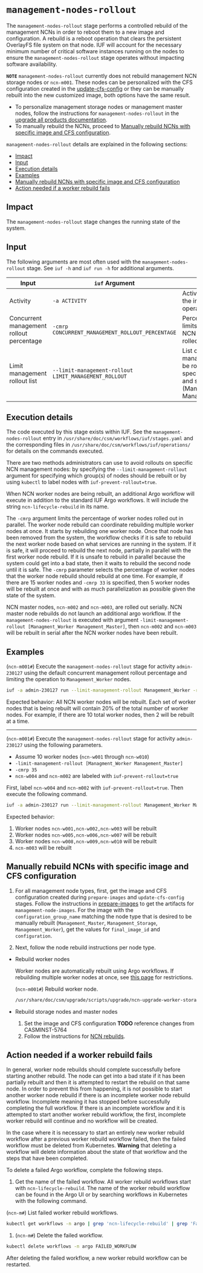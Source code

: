 # `management-nodes-rollout`

The `management-nodes-rollout` stage performs a controlled rebuild of the management NCNs in order to reboot them to a new image and configuration. A rebuild is a reboot operation that clears the persistent OverlayFS file system on
that node. IUF will account for the necessary minimum number of critical software instances running on the nodes to ensure the `management-nodes-rollout` stage operates without impacting software availability.

**`NOTE`** `management-nodes-rollout` currently does not rebuild management NCN storage nodes or `ncn-m001`.
These nodes can be personalized with the CFS configuration created in the [update-cfs-config](update_cfs_config.md) or they can be manually rebuilt into the new customized image, both options have the same result.

- To personalize management storage nodes or management master nodes, follow the instructions for `management-nodes-rollout` in the [upgrade all products documentation](../workflows/upgrade_all_products.md#652-ncn-master-nodes).
- To manually rebuild the NCNs, proceed to [Manually rebuild NCNs with specific image and CFS configuration](#manually-rebuild-ncns-with-specific-image-and-cfs-configuration).

`management-nodes-rollout` details are explained in the following sections:

- [Impact](#impact)
- [Input](#input)
- [Execution details](#execution-details)
- [Examples](#examples)
- [Manually rebuild NCNs with specific image and CFS configuration](#manually-rebuild-ncns-with-specific-image-and-cfs-configuration)
- [Action needed if a worker rebuild fails](#action-needed-if-a-worker-rebuild-fails)

## Impact

The `management-nodes-rollout` stage changes the running state of the system.

## Input

The following arguments are most often used with the `management-nodes-rollout` stage. See `iuf -h` and `iuf run -h` for additional arguments.

| Input                                    | `iuf` Argument                                        | Description                                                                            |
| ---------------------------------------- | ----------------------------------------------------- | -------------------------------------------------------------------------------------- |
| Activity                                 | `-a ACTIVITY`                                         | Activity created for the install or upgrade operations                                 |
| Concurrent management rollout percentage | `-cmrp CONCURRENT_MANAGEMENT_ROLLOUT_PERCENTAGE`      | Percentage value that limits the number of NCN worker nodes rolled out in parallel |
| Limit management rollout list            | `--limit-management-rollout LIMIT_MANAGEMENT_ROLLOUT` | List of NCN management nodes to be rolled out, specified by HSM role and subrole (Management_Master, Management_Worker)       |

## Execution details

The code executed by this stage exists within IUF. See the `management-nodes-rollout` entry in `/usr/share/doc/csm/workflows/iuf/stages.yaml` and the corresponding files in `/usr/share/doc/csm/workflows/iuf/operations/`
for details on the commands executed.

There are two methods administrators can use to avoid rollouts on specific NCN management nodes: by specifying the `--limit-management-rollout` argument for specifying which group(s) of nodes should be rebuilt or by using `kubectl` to label nodes with `iuf-prevent-rollout=true`.

When NCN worker nodes are being rebuilt, an additional Argo workflow will execute in addition to the standard IUF Argo workflows. It will include the string `ncn-lifecycle-rebuild` in its name.

The `-cmrp` argument limits the percentage of worker nodes rolled out in parallel. The worker node rebuild can coordinate rebuilding multiple worker nodes at once.
It starts by rebuilding one worker node. Once that node has been removed from the system, the workflow checks if it is safe to rebuild the next worker node based on what services are running in the system.
If it is safe, it will proceed to rebuild the next node, partially in parallel with the first worker node rebuild. If it is unsafe to rebuild in parallel because the system could get into a bad state, then it waits to rebuild the second node until it is safe.
The `-cmrp` parameter selects the percentage of worker nodes that the worker node rebuild should rebuild at one time. For example, if there are 15 worker nodes and `-cmrp 33` is specified, then 5 worker nodes will be rebuilt at once and with as much parallelization as possible given the state of the system.

NCN master nodes, `ncn-m002` and `ncn-m003`, are rolled out serially. NCN master node rebuilds do not launch an additional argo workflow.
If the `management-nodes-rollout` is executed with argument `-limit-management-rollout [Managment_Worker Management_Master]`, then `ncn-m002` and `ncn-m003` will be rebuilt in serial after the NCN worker nodes have been rebuilt.

## Examples

(`ncn-m001#`) Execute the `management-nodes-rollout` stage for activity `admin-230127` using the default concurrent management rollout percentage and limiting the operation to `Management_Worker` nodes.

```bash
iuf -a admin-230127 run --limit-management-rollout Management_Worker -r management-nodes-rollout
```

Expected behavior: All NCN worker nodes will be rebuilt. Each set of worker nodes that is being rebuilt will contain 20% of the total number of worker nodes. For example, if there are 10 total worker nodes, then 2 will be rebuilt at a time.

---

(`ncn-m001#`) Execute the `management-nodes-rollout` stage for activity `admin-230127` using the following parameters.

- Assume 10 worker nodes (`ncn-w001` through `ncn-w010`)
- `-limit-management-rollout [Managment_Worker Management_Master]`
- `-cmrp 35`
- `ncn-w004` and `ncn-m002` are labeled with `iuf-prevent-rollout=true` 

First, label `ncn-w004` and `ncn-m002` with `iuf-prevent-rollout=true`. Then execute the following command.

```bash
iuf -a admin-230127 run --limit-management-rollout Management_Worker Management_Master  --cmrp 33 -r management-nodes-rollout
```

Expected behavior:

1. Worker nodes `ncn-w001,ncn-w002,ncn-w003` will be rebuilt
1. Worker nodes `ncn-w005,ncn-w006,ncn-w007` will be rebuilt
1. Worker nodes `ncn-w008,ncn-w009,ncn-w010` will be rebuilt
1. `ncn-m003` will be rebuilt

## Manually rebuild NCNs with specific image and CFS configuration

1. For all management node types, first, get the image and CFS configuration created during `prepare-images` and `update-cfs-config` stages.
Follow the instructions in [prepare-images](prepare_images.md#artifacts-created) to get the artifacts for `management-node-images`. For the image with the `configuration_group_name` matching
the node type that is desired to be manually rebuilt (`Management_Master`, `Management_Storage`, `Management_Worker`), get the values for `final_image_id` and `configuration`.

1. Next, follow the node rebuild instructions per node type.

- Rebuild worker nodes

    Worker nodes are automatically rebuilt using Argo workflows. If rebuilding multiple worker nodes at once, see [this page](../../node_management/Rebuild_NCNs/Rebuild_NCNs.md#restrictions) for restrictions.

    (`ncn-m001#`) Rebuild worker node.

    ```bash
    /usr/share/doc/csm/upgrade/scripts/upgrade/ncn-upgrade-worker-storage-nodes.sh ncn-w001 --image-id <final_image_id> --desired-cfs-conf <configuration>
    ```

- Rebuild storage nodes and master nodes

    1. Set the image and CFS configuration **TODO** reference changes from CASMINST-5764
    1. Follow the instructions for [NCN rebuilds](../../node_management/Rebuild_NCNs/Rebuild_NCNs.md).

## Action needed if a worker rebuild fails

In general, worker node rebuilds should complete successfully before starting another rebuild.
The node can get into a bad state if it has been partially rebuilt and then it is attempted to restart the rebuild on that same node.
In order to prevent this from happening, it is not possible to start another worker node rebuild if there is an incomplete worker node rebuild workflow.
Incomplete meaning it has stopped before successfully completing the full workflow. If there is an incomplete workflow and it is attempted to start another worker rebuild workflow,
the first, incomplete worker rebuild will continue and no workflow will be created.

In the case where it is necessary to start an entirely new worker rebuild workflow after a previous worker rebuild workflow failed, then the failed workflow must be deleted from Kubernetes.
**Warning** that deleting a workflow will delete information about the state of that workflow and the steps that have been completed.

To delete a failed Argo workflow, complete the following steps.

1. Get the name of the failed workflow. All worker rebuild workflows start with `ncn-lifecycle-rebuild`. The name of the worker rebuild workflow can be found in the Argo UI or by searching workflows in Kubernetes with the following command.

(`ncn-m#`) List failed worker rebuild workflows.

```bash
kubectl get workflows -n argo | grep 'ncn-lifecycle-rebuild' | grep 'Fail'
```

1. (`ncn-m#`) Delete the failed workflow.

```bash
kubectl delete workflows -n argo FAILED_WORKFLOW
```

After deleting the failed workflow, a new worker rebuild workflow can be restarted.
